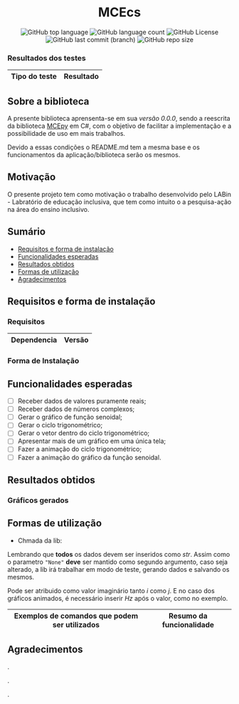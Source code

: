 <div align="center">

# MCEcs

![GitHub top language](https://img.shields.io/github/languages/top/MauricioPaivadaSilva/MCEcs) ![GitHub language count](https://img.shields.io/github/languages/count/MauricioPaivadaSilva/MCEcs) ![GitHub License](https://img.shields.io/github/license/MauricioPaivadaSilva/MCEcs) ![GitHub last commit (branch)](https://img.shields.io/github/last-commit/MauricioPaivadaSilva/MCEcs/main) ![GitHub repo size](https://img.shields.io/github/repo-size/MauricioPaivadaSilva/MCEcs)

</div>

### Resultados dos testes

<div align="center">

| Tipo do teste | Resultado |
|---|---|


</div>

## Sobre a biblioteca
A presente biblioteca aprensenta-se em sua *versão 0.0.0*, sendo a reescrita da biblioteca [MCEpy](https://github.com/MauricioPaivadaSilva/MCEpy) em C#, com o objetivo de facilitar a implementação e a possibilidade de uso em mais trabalhos.

Devido a essas condições o README.md tem a mesma base e os funcionamentos da aplicação/biblioteca serão os mesmos.

## Motivação

O presente projeto tem como motivação o trabalho desenvolvido pelo LABin - Labratório de educação inclusiva, que tem como intuito o a pesquisa-ação na área do ensino inclusivo.

## Sumário
* [Requisitos e forma de instalação](#requisitos-e-forma-de-instalação)
* [Funcionalidades esperadas](#funcionalidades-esperadas)
* [Resultados obtidos](#resultados-obtidos)
* [Formas de utilização](#formas-de-utilização)
* [Agradecimentos](#agradecimentos)
## Requisitos e forma de instalação


### Requisitos
<div align="center">

|Dependencia | Versão|
|---|---|

</div>

### Forma de Instalação

## Funcionalidades esperadas

- [ ] Receber dados de valores puramente reais;
- [ ] Receber dados de números complexos;
- [ ] Gerar o gráfico de função senoidal;
- [ ] Gerar o ciclo trigonométrico;
- [ ] Gerar o vetor dentro do ciclo trigonométrico;
- [ ] Apresentar mais de um gráfico em uma única tela;
- [ ] Fazer a animação do ciclo trigonométrico;
- [ ] Fazer a animação do gráfico da função senoidal.

## Resultados obtidos

### Gráficos gerados

## Formas de utilização

* Chmada da lib:

Lembrando que **todos** os dados devem ser inseridos como _str_. Assim como o parametro `"None"` **deve** ser mantido como segundo argumento, caso seja alterado, a lib irá trabalhar em modo de teste, gerando dados e salvando os mesmos.

Pode ser atribuido como valor imaginário tanto _i_ como _j_. E no caso dos gráficos animados, é necessário inserir _Hz_ após o valor, como no exemplo.

<div align="center">

|Exemplos de comandos que podem ser utilizados | Resumo da funcionalidade|
|---|---|


</div>

## Agradecimentos
.

.

.
